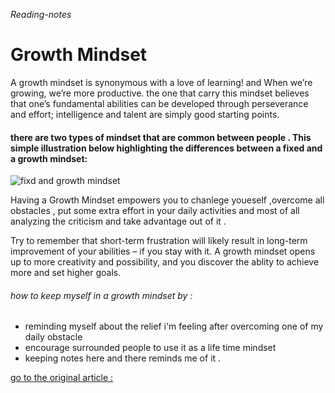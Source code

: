  *Reading-notes*
# Growth Mindset
A growth mindset is synonymous with a love of learning! and When we’re growing, we’re more productive.
the one that carry this mindset believes that one’s fundamental abilities can be developed through perseverance and effort; intelligence and talent are simply good starting points.

#### there are two types of mindset that are common between people . This simple illustration below highlighting the differences between a fixed and a growth mindset:
![fixd and growth mindset](https://i2.wp.com/atlassianblog.wpengine.com/wp-content/uploads/NewGrowthMindset2.png?resize=768%2C960&ssl=1)

Having a Growth Mindset empowers  you to chanlege youeself ,overcome all obstacles , put some extra effort in your daily activities and most of all analyzing the  criticism and take advantage out of it .

 Try to remember that short-term frustration will likely result in long-term improvement of your abilities – if you stay with it. A growth mindset opens up to more creativity and possibility, and you discover the ablity to achieve more and set higher goals.
 
 ###### how to keep myself in a growth mindset by : 
 - reminding myself about the relief i'm feeling after overcoming one of my daily obstacle 
 - encourage surrounded people to use it as a life time mindset 
 - keeping notes here and there reminds me of it .

 [go to the original article :](https://www.atlassian.com/blog/inside-atlassian/growth-mindset)
